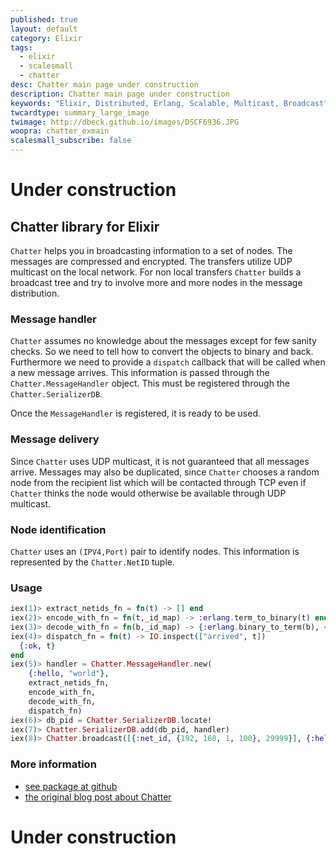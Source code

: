 ```yaml
---
published: true
layout: default
category: Elixir
tags:
  - elixir
  - scalesmall
  - chatter
desc: Chatter main page under construction
description: Chatter main page under construction
keywords: "Elixir, Distributed, Erlang, Scalable, Multicast, Broadcast"
twcardtype: summary_large_image
twimage: http://dbeck.github.io/images/DSCF6936.JPG
woopra: chatter_exmain
scalesmall_subscribe: false
---
```


# Under construction

## Chatter library for Elixir

`Chatter` helps you in broadcasting information to a set of nodes. The messages are compressed and encrypted. The transfers utilize UDP multicast on the local network. For non local transfers `Chatter` builds a broadcast tree and try to involve more and more nodes in the message distribution.

### Message handler

`Chatter` assumes no knowledge about the messages except for few sanity checks. So we need to tell how to convert the objects to binary and back. Furthermore we need to provide a `dispatch` callback that will be called when a new message arrives. This information is passed through the `Chatter.MessageHandler` object. This must be registered through the `Chatter.SerializerDB`.

Once the `MessageHandler` is registered, it is ready to be used.

### Message delivery

Since `Chatter` uses UDP multicast, it is not guaranteed that all messages arrive. Messages may also be duplicated, since `Chatter` chooses a random node from the recipient list which will be contacted through TCP even if `Chatter` thinks the node would otherwise be available through UDP multicast.

### Node identification

`Chatter` uses an `(IPV4,Port)` pair to identify nodes. This information is represented by the `Chatter.NetID` tuple.

### Usage

```elixir
iex(1)> extract_netids_fn = fn(t) -> [] end
iex(2)> encode_with_fn = fn(t,_id_map) -> :erlang.term_to_binary(t) end
iex(3)> decode_with_fn = fn(b,_id_map) -> {:erlang.binary_to_term(b), <<>>} end
iex(4)> dispatch_fn = fn(t) -> IO.inspect(["arrived", t])
  {:ok, t}
end
iex(5)> handler = Chatter.MessageHandler.new(
    {:hello, "world"},
    extract_netids_fn,
    encode_with_fn,
    decode_with_fn,
    dispatch_fn)
iex(6)> db_pid = Chatter.SerializerDB.locate!
iex(7)> Chatter.SerializerDB.add(db_pid, handler)
iex(8)> Chatter.broadcast([{:net_id, {192, 168, 1, 100}, 29999}], {:hello, "world"})
```

### More information

- [see package at github](https://github.com/dbeck/chatter_ex)
- [the original blog post about Chatter](/Chatter-extracted-from-ScaleSmall/)

# Under construction

